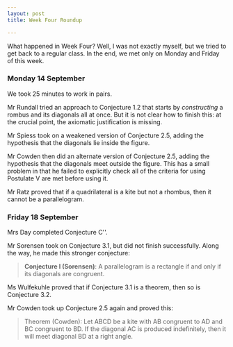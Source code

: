 ```yaml
---
layout: post
title: Week Four Roundup

---
```


What happened in Week Four? Well, I was not exactly myself, but we tried to get
back to a regular class. In the end, we met only on Monday and Friday of this
week.

### Monday 14 September

We took 25 minutes to work in pairs.

Mr Rundall tried an approach to Conjecture 1.2 that starts by _constructing_ a
rombus and its diagonals all at once. But it is not clear how to finish this:
at the crucial point, the axiomatic justification is missing.

Mr Spiess took on a weakened version of Conjecture 2.5, adding the hypothesis
that the diagonals lie inside the figure.

Mr Cowden then did an alternate version of Conjecture 2.5, adding the
hypothesis that the diagonals meet outside the figure. This has a small problem
in that he failed to explicitly check all of the criteria for using Postulate V
are met before using it.

Mr Ratz proved that if a quadrilateral is a kite but not a rhombus, then it
cannot be a parallelogram.

### Friday 18 September

Mrs Day completed Conjecture C''.

Mr Sorensen took on Conjecture 3.1, but did not finish successfully. Along the way, he made this stronger conjecture:

> **Conjecture I (Sorensen)**: A parallelogram is a rectangle if and only if
> its diagonals are congruent.

Ms Wulfekuhle proved that if Conjecture 3.1 is a theorem, then so is Conjecture 3.2.

Mr Cowden took up Conjecture 2.5 again and proved this:

> Theorem (Cowden): Let ABCD be a kite with AB congruent to AD and BC
> congruent to BD. If the diagonal AC is produced indefinitely, then it will
> meet diagonal BD at a right angle.


